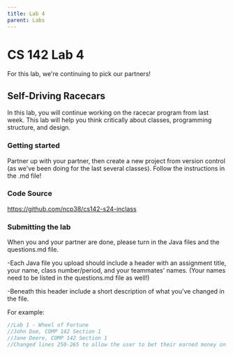 ```yaml
---
title: Lab 4
parent: Labs
---
```


# CS 142 Lab 4

For this lab, we're continuing to pick our partners!  

## Self-Driving Racecars

In this lab, you will continue working on the racecar program from last week.  This lab will help you think critically about classes, programming structure, and design.

### Getting started

Partner up with your partner, then create a new project from version control (as we've been doing for the last several classes).  Follow the instructions in the .md file!

### Code Source

https://github.com/ncp38/cs142-s24-inclass

### Submitting the lab

When you and your partner are done, please turn in the Java files and the questions.md file.  

-Each Java file you upload should include a header with an assignment title, your name, class number/period, and your teammates' names.  (Your names need to be listed in the questions.md file as well!)

-Beneath this header include a short description of what you've changed in the file.

For example:

```java
//Lab 1 - Wheel of Fortune
//John Doe, COMP 142 Section 1
//Jane Deere, COMP 142 Section 1
//Changed lines 250-265 to allow the user to bet their earned money on a letter.
```
